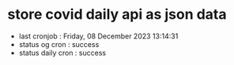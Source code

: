# store covid daily api as json data

- last cronjob : Friday, 08 December 2023 13:14:31
- status og cron : success
- status daily cron : success
      
      